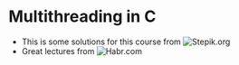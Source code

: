 # Multithreading in C
- This is some solutions for this course from ![Stepik.org](https://stepik.org/149)
- Great lectures from ![Habr.com](https://habr.com/ru/company/ideco/blog/147086/)
